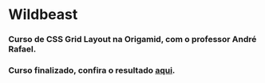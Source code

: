 # Wildbeast
### Curso de CSS Grid Layout na Origamid, com o professor André Rafael.
### Curso finalizado, confira o resultado [aqui](https://lucas-hmsc.github.io/wildbeast/index.html).
